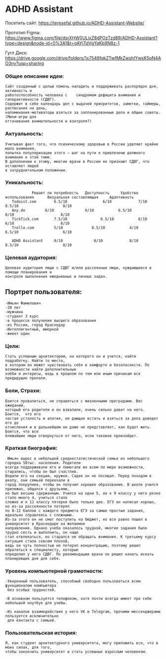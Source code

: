 # ADHD Assistant

Посетить сайт: https://teresefal.github.io/ADHD-Assistant-Website/

Прототип Figma: https://www.figma.com/file/dsrXHW0ULixZ8dPOzTzd89/ADHD-Assistant?type=design&node-id=0%3A1&t=gAYjTdVgYqKb9N8z-1

Гугл Диск: https://drive.google.com/drive/folders/1x7546fqkZTwfMkZwshIYwsK5pN4AO3ny?usp=sharing

<h3> Общее описание идеи:</h1>

	Сайт созданный с целью помочь наладить и поддерживать распорядок дня, активность и 
 	работоспособность человека с  	синдромом дефицита внимания и гиперактивности (СДВГ). 
 	Содержит в себе календарь дел с выдачей приоритетов, заметки, таймеры, расписания на день, 
 	напоминания-мотиваторы взяться за запланированные дела и общие советы. (Мини-игры для 
 	оттачивания внимательности и контроля?)

<h3> Актуальность: </h3>

	Учитывая факт того, что психическому здоровью в России уделяют крайне мало внимания, 
 	попытка популяризации этого – шаг на пути к привлеченю должного внимания к этой теме. 
  	В дополнении к этому, многие врачи в России не признают СДВГ, что оставляет людей 
   	в затруднительном положении.

<h3> Уникальность: </h3>

	        	Решает ли потребность  	Доступность  	Удобство использования  	Визуальная состовляющая  	Адаптивноть
	   Todoist.com	      6.5/10	            6/10	        7/10	                     8.5/10	                   8/10
	   Any.do	      6/10	            6/10	       6.5/10	                      8/10	                   8/10
	   TickTick.com	      7.5/10	           6.5/10	        8/10	                      6/10	                   8/10
	   Trello.com	      5/10	           8.5/10	        4/10	                     6.5/10	                   6/10
     
	   ADHD Assistant     9/10	            8/10	        8/10	                     8.5/10	                   8/10

<h3> Целевая аудитория: </h3>

	Целевая аудитория люди с СДВГ и/или рассеянные люди, нуждающиеся в помощи планирования и 
 	контроля выполнения ежедневных и личных задач. 



<h2> Портрет пользователя: </h2>

	-Имьян Фамилович 
	-20 лет 
 	-мужчина 
	-студент 3 курс 
	-в процессе получения высшего образования 
	-из России, город Краснодар 
	-Интеллигентный, юморной 
	-живет один 

<h3> Цели: </h3> 

	Стать успешным архитектором, на которого он и учится, найти подработку. Найти то место, 
 	в котором он может чувствовать себя в комфорте и безопасности. По возможности найти дополнительные 
	хобби и интересы, ведь в прошлом по тем или иным причинам все предыдущие пропали. 

<h3> Боли, Страхи: </h3>

	Боится провалиться, не справиться с жизненными преградами. Вес ожиданий, 
 	который его родители и он взвалили, очень сильно давит на него. Боится,  что его 
 	частая усталость и апатия, не дающая встать и взяться за дела доведет его до 
 	отчисления и в дальнейшем он даже не представляет, как будет жить. Боится, что все 
 	ближайшие люди отвернуться от него, если таковое произойдет. 

<h3> Краткая биография: </h3>

	 Имьян вырос в небольшой среднестатистической семье из небольшого городка 50тыс. населения. Родители 
  	всегда поддерживали его и помогали во всем по мере возможности, старались, чтобы он был счастлив. 
   	Водили его на секции, кружки. Садик он не посещал. Перед походом в школу, они семьей переехали в 
    город покрупнее, чтобы он получил хорошее образование. В школе учился прилежно, общался с друзьями, 
    но был весьма сдержанным. Учился на одни 5, но к 9 классу у него резко стало много 4, учиться стало 
    сложно и к 11 классу пятерки было только две. ЕГЭ он написал хорошо, но из-за рассеянности потерял 
    по 8-12 баллов с каждого предмета ЕГЭ за самые простые задания, идеально справляясь с сложными. 
	Из-за этого он не смог поступить на бюджет, но все равно пошел в университет в Краснодаре на желаемое 
 	направление. Однако учеба оказалось трудной, многие задания было трудно сесть и выполнить, он чаще 
  	стал отвлекаться, но старался не обращать внимания. К третьему курсу ситуация стала совсем плохой, 
   	ведь он чуть полностью не потерял концентрацию, поэтому решил обратиться к специалисту, которые 
    определил у него СДВГ. По рекомендации врача он решил начать искать планировщик дня для себя. 
	  
<h3> Уровень компьютерной грамотности: </h3>

	-Уверенный пользователь, способный свободно пользоваться всем функционалом компьютера 
 	 без особых трудностей. 
   
	-В основном пользуется телефоном, хотя почти всегда имеет при себе небольшой ноутбук для учебы. 
 
	-Из каналов взаимодействия у него VK и Telegram, прочими мессенджерами пользуется исключительно 
 	 для контакта с семьей. 


<h3> Пользовательская история: </h3>

	Я, как студент архитектурного университета, могу приложить все, что в моих силах, для того, 
 	чтобы закончить университет и стать успешных взрослым человеком.
